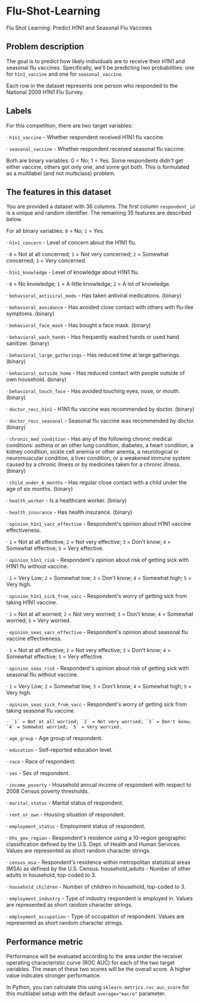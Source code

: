 # Flu-Shot-Learning
Flu Shot Learning: Predict H1N1 and Seasonal Flu Vaccines

## Problem description
The goal is to predict how likely individuals are to receive their H1N1 and seasonal flu vaccines. Specifically, we'll be predicting two probabilities: one for `h1n1_vaccine` and one for `seasonal_vaccine`.

Each row in the dataset represents one person who responded to the National 2009 H1N1 Flu Survey.

## Labels
For this competition, there are two target variables:

· `h1n1_vaccine` - Whether respondent received H1N1 flu vaccine.

· `seasonal_vaccine` - Whether respondent received seasonal flu vaccine.

Both are binary variables: 0 = No; 1 = Yes. Some respondents didn't get either vaccine, others got only one, and some got both. This is formulated as a multilabel (and not multiclass) problem.

## The features in this dataset
You are provided a dataset with 36 columns. The first column `respondent_id` is a unique and random identifier. The remaining 35 features are described below.

For all binary variables: `0` = No; `1` = Yes.

· `h1n1_concern` - Level of concern about the H1N1 flu.

  · `0` = Not at all concerned; `1` = Not very concerned; `2` = Somewhat concerned; `3` = Very concerned.
  
· `h1n1_knowledge` - Level of knowledge about H1N1 flu.

  · `0` = No knowledge; `1` = A little knowledge; `2` = A lot of knowledge.
  
· `behavioral_antiviral_meds` - Has taken antiviral medications. (binary)

· `behavioral_avoidance` - Has avoided close contact with others with flu-like symptoms. (binary)

· `behavioral_face_mask` - Has bought a face mask. (binary)

· `behavioral_wash_hands` - Has frequently washed hands or used hand sanitizer. (binary)

· `behavioral_large_gatherings` - Has reduced time at large gatherings. (binary)

· `behavioral_outside_home` - Has reduced contact with people outside of own household. (binary)

· `behavioral_touch_face` - Has avoided touching eyes, nose, or mouth. (binary)

· `doctor_recc_h1n1` - H1N1 flu vaccine was recommended by doctor. (binary)

· `doctor_recc_seasonal` - Seasonal flu vaccine was recommended by doctor. (binary)

· `chronic_med_condition` - Has any of the following chronic medical conditions: asthma or an other lung condition, diabetes, a heart condition, a kidney condition, sickle cell anemia or other anemia, a neurological or neuromuscular condition, a liver condition, or a weakened immune system caused by a chronic illness or by medicines taken for a chronic illness. (binary)

· `child_under_6_months` - Has regular close contact with a child under the age of six months. (binary)

· `health_worker` - Is a healthcare worker. (binary)

· `health_insurance` - Has health insurance. (binary)

· `opinion_h1n1_vacc_effective` - Respondent's opinion about H1N1 vaccine effectiveness.

  · `1` = Not at all effective; `2` = Not very effective; `3` = Don't know; `4` = Somewhat effective; `5` = Very effective.
  
· `opinion_h1n1_risk` - Respondent's opinion about risk of getting sick with H1N1 flu without vaccine.

  · `1` = Very Low; `2` = Somewhat low; `3` = Don't know; `4` = Somewhat high; `5` = Very high.
  
· `opinion_h1n1_sick_from_vacc` - Respondent's worry of getting sick from taking H1N1 vaccine.

  · `1` = Not at all worried; `2` = Not very worried; `3` = Don't know; `4` = Somewhat worried; `5` = Very worried.
  
· `opinion_seas_vacc_effective` - Respondent's opinion about seasonal flu vaccine effectiveness.

  · `1` = Not at all effective; `2` = Not very effective; `3` = Don't know; `4` = Somewhat effective; `5` = Very effective.
  
· `opinion_seas_risk` - Respondent's opinion about risk of getting sick with seasonal flu without vaccine.

  · `1` = Very Low; `2` = Somewhat low; `3` = Don't know; `4` = Somewhat high; `5` = Very high.
  
· `opinion_seas_sick_from_vacc` - Respondent's worry of getting sick from taking seasonal flu vaccine.

    · `1` = Not at all worried; `2` = Not very worried; `3` = Don't know; `4` = Somewhat worried; `5` = Very worried.
    
· `age_group` - Age group of respondent.

· `education` - Self-reported education level.

· `race` - Race of respondent.

· `sex` - Sex of respondent.

· `income_poverty` - Household annual income of respondent with respect to 2008 Census poverty thresholds.

· `marital_status` - Marital status of respondent.

· `rent_or_own` - Housing situation of respondent.

· `employment_status` - Employment status of respondent.

· `hhs_geo_region` - Respondent's residence using a 10-region geographic classification defined by the U.S. Dept. of Health and Human Services. Values are represented as short random character strings.

· `census_msa` - Respondent's residence within metropolitan statistical areas (MSA) as defined by the U.S. Census.
household_adults - Number of other adults in household, top-coded to 3.

· `household_children` - Number of children in household, top-coded to 3.

· `employment_industry` - Type of industry respondent is employed in. Values are represented as short random character strings.

· `employment_occupation` - Type of occupation of respondent. Values are represented as short random character strings.

## Performance metric

Performance will be evaluated according to the area under the receiver operating characteristic curve (ROC AUC) for each of the two target variables. The mean of these two scores will be the overall score. A higher value indicates stronger performance.

In Python, you can calculate this using `sklearn.metrics.roc_auc_score` for this multilabel setup with the default `average="macro"` parameter.
